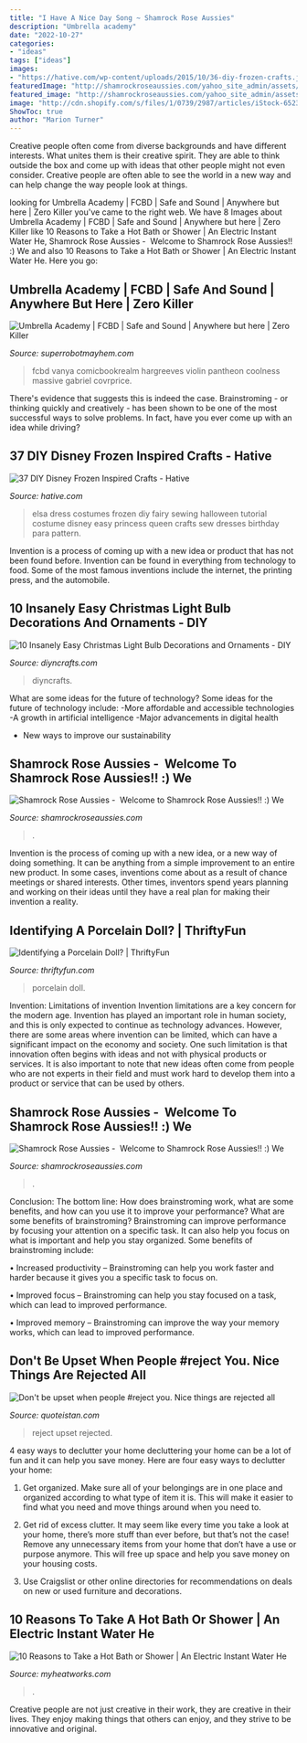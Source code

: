 ```yaml
---
title: "I Have A Nice Day Song ~ Shamrock Rose Aussies"
description: "Umbrella academy"
date: "2022-10-27"
categories:
- "ideas"
tags: ["ideas"]
images:
- "https://hative.com/wp-content/uploads/2015/10/36-diy-frozen-crafts.jpg"
featuredImage: "http://shamrockroseaussies.com/yahoo_site_admin/assets/images/DSC_0610.231175656_std.JPG"
featured_image: "http://shamrockroseaussies.com/yahoo_site_admin/assets/images/DSC_0610.231175656_std.JPG"
image: "http://cdn.shopify.com/s/files/1/0739/2987/articles/iStock-652352516_1024x1024.jpg?v=1568666340"
ShowToc: true
author: "Marion Turner"
---
```



Creative people often come from diverse backgrounds and have different interests. What unites them is their creative spirit. They are able to think outside the box and come up with ideas that other people might not even consider. Creative people are often able to see the world in a new way and can help change the way people look at things.

	

		
looking for Umbrella Academy | FCBD | Safe and Sound | Anywhere but here | Zero Killer you've came to the right web. We have 8 Images about Umbrella Academy | FCBD | Safe and Sound | Anywhere but here | Zero Killer like 10 Reasons to Take a Hot Bath or Shower | An Electric Instant Water He, Shamrock Rose Aussies - ﻿﻿﻿ Welcome to Shamrock Rose Aussies!! :) We and also 10 Reasons to Take a Hot Bath or Shower | An Electric Instant Water He. Here you go:
		
    
## Umbrella Academy | FCBD | Safe And Sound | Anywhere But Here | Zero Killer

<img loading=lazy src="https://www.superrobotmayhem.com/wp-content/uploads/2014/09/Umbrella_Academy_:_Continued_172.jpg" onerror="this.onerror=null;this.src='https://tse1.mm.bing.net/th?id=OIP.mk_7jC533wN92ZB6GzVPNAHaLZ&amp;pid=15.1';" alt="Umbrella Academy | FCBD | Safe and Sound | Anywhere but here | Zero Killer">

_Source: superrobotmayhem.com_

>fcbd vanya comicbookrealm hargreeves violin pantheon coolness massive gabriel covrprice. 

	

There's evidence that suggests this is indeed the case. Brainstroming - or thinking quickly and creatively - has been shown to be one of the most successful ways to solve problems. In fact, have you ever come up with an idea while driving?

    
## 37 DIY Disney Frozen Inspired Crafts - Hative

<img loading=lazy src="https://hative.com/wp-content/uploads/2015/10/36-diy-frozen-crafts.jpg" onerror="this.onerror=null;this.src='https://tse4.mm.bing.net/th?id=OIP.Gk1I78ZZ9EcatD1JUxqZTwHaLH&amp;pid=15.1';" alt="37 DIY Disney Frozen Inspired Crafts - Hative">

_Source: hative.com_

>elsa dress costumes frozen diy fairy sewing halloween tutorial costume disney easy princess queen crafts sew dresses birthday para pattern. 

	

Invention is a process of coming up with a new idea or product that has not been found before. Invention can be found in everything from technology to food. Some of the most famous inventions include the internet, the printing press, and the automobile.

    
## 10 Insanely Easy Christmas Light Bulb Decorations And Ornaments - DIY

<img loading=lazy src="https://cdn.diyncrafts.com/wp-content/uploads/2014/11/featured10.jpg" onerror="this.onerror=null;this.src='https://tse2.mm.bing.net/th?id=OIP.egcS_I3fi51ng8kT3HPVPgHaD4&amp;pid=15.1';" alt="10 Insanely Easy Christmas Light Bulb Decorations and Ornaments - DIY">

_Source: diyncrafts.com_

>diyncrafts. 

	

What are some ideas for the future of technology?
Some ideas for the future of technology include: 
-More affordable and accessible technologies 
-A growth in artificial intelligence 
-Major advancements in digital health 
- New ways to improve our sustainability

    
## Shamrock Rose Aussies - ﻿﻿﻿ Welcome To Shamrock Rose Aussies!! :) We

<img loading=lazy src="http://shamrockroseaussies.com/yahoo_site_admin/assets/images/DSC_0193.265232256_std.JPG" onerror="this.onerror=null;this.src='https://tse1.mm.bing.net/th?id=OIP.lj85e7EfgKy6v4_C9fVR5wHaGM&amp;pid=15.1';" alt="Shamrock Rose Aussies - ﻿﻿﻿ Welcome to Shamrock Rose Aussies!! :) We">

_Source: shamrockroseaussies.com_

>. 

	

Invention is the process of coming up with a new idea, or a new way of doing something. It can be anything from a simple improvement to an entire new product. In some cases, inventions come about as a result of chance meetings or shared interests. Other times, inventors spend years planning and working on their ideas until they have a real plan for making their invention a reality.

    
## Identifying A Porcelain Doll? | ThriftyFun

<img loading=lazy src="https://img.thrfun.com/img/226/849/porcelain-doll_x2.jpg" onerror="this.onerror=null;this.src='https://tse2.mm.bing.net/th?id=OIP.IrKkqlp5TAGIlo0aE9TFyAHaJ4&amp;pid=15.1';" alt="Identifying a Porcelain Doll? | ThriftyFun">

_Source: thriftyfun.com_

>porcelain doll. 

	

Invention: Limitations of invention
Invention limitations are a key concern for the modern age. Invention has played an important role in human society, and this is only expected to continue as technology advances. However, there are some areas where invention can be limited, which can have a significant impact on the economy and society. One such limitation is that innovation often begins with ideas and not with physical products or services. It is also important to note that new ideas often come from people who are not experts in their field and must work hard to develop them into a product or service that can be used by others.

    
## Shamrock Rose Aussies - ﻿﻿﻿ Welcome To Shamrock Rose Aussies!! :) We

<img loading=lazy src="http://shamrockroseaussies.com/yahoo_site_admin/assets/images/DSC_0610.231175656_std.JPG" onerror="this.onerror=null;this.src='https://tse1.mm.bing.net/th?id=OIP.0Xyn7Md-Ag0cok6dL8DhiAHaE-&amp;pid=15.1';" alt="Shamrock Rose Aussies - ﻿﻿﻿ Welcome to Shamrock Rose Aussies!! :) We">

_Source: shamrockroseaussies.com_

>. 

	

Conclusion: The bottom line: How does brainstroming work, what are some benefits, and how can you use it to improve your performance?
What are some benefits of brainstroming?
Brainstroming can improve performance by focusing your attention on a specific task. It can also help you focus on what is important and help you stay organized. Some benefits of brainstroming include:

• Increased productivity – Brainstroming can help you work faster and harder because it gives you a specific task to focus on.

• Improved focus – Brainstroming can help you stay focused on a task, which can lead to improved performance.

• Improved memory – Brainstroming can improve the way your memory works, which can lead to improved performance.

    
## Don&#039;t Be Upset When People #reject You. Nice Things Are Rejected All

<img loading=lazy src="http://1.bp.blogspot.com/-egtKlWKCiPs/VMJuw1NLlyI/AAAAAAAABQ4/m56LPoZ1O9M/s1600/Don&#039;t%2Bbe%2Bupset%2Bwhen%2Bpeople%2Breject%2Byou.%2BNice%2Bthings%2Bare%2Brejected%2Ball%2Bthe%2Btime%2Bby%2Bpeople%2Bwho%2Bcan&#039;t%2Bafford%2Bthem..png" onerror="this.onerror=null;this.src='https://tse4.mm.bing.net/th?id=OIP.3gIFlcTey7UNZx_WcfCTvQHaLH&amp;pid=15.1';" alt="Don&#039;t be upset when people #reject you. Nice things are rejected all">

_Source: quoteistan.com_

>reject upset rejected. 

	

4 easy ways to declutter your home
decluttering your home can be a lot of fun and it can help you save money. Here are four easy ways to declutter your home:
1. Get organized. Make sure all of your belongings are in one place and organized according to what type of item it is. This will make it easier to find what you need and move things around when you need to.

2. Get rid of excess clutter. It may seem like every time you take a look at your home, there’s more stuff than ever before, but that’s not the case! Remove any unnecessary items from your home that don’t have a use or purpose anymore. This will free up space and help you save money on your housing costs.

3. Use Craigslist or other online directories for recommendations on deals on new or used furniture and decorations.

    
## 10 Reasons To Take A Hot Bath Or Shower | An Electric Instant Water He

<img loading=lazy src="http://cdn.shopify.com/s/files/1/0739/2987/articles/iStock-652352516_1024x1024.jpg?v=1568666340" onerror="this.onerror=null;this.src='https://tse4.mm.bing.net/th?id=OIP.9CIobQWjEiYHs53dpXsrWwHaE8&amp;pid=15.1';" alt="10 Reasons to Take a Hot Bath or Shower | An Electric Instant Water He">

_Source: myheatworks.com_

>. 

	

Creative people are not just creative in their work, they are creative in their lives. They enjoy making things that others can enjoy, and they strive to be innovative and original.

